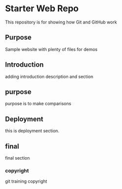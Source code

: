  # Starter Web Repo

This repository is for showing how Git and GitHub work

## Purpose

Sample website with plenty of files for demos

## Introduction

adding introduction description and section

## purpose

purpose is to make comparisons

## Deployment

this is deployment section.

## final

final section

### copyright

git training copyright